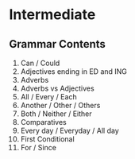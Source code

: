 # Intermediate

## Grammar Contents

1. Can / Could 
2. Adjectives ending in ED and ING
3. Adverbs
4. Adverbs vs Adjectives
5. All / Every / Each
6. Another / Other / Others
7. Both / Neither / Either
8. Comparatives
9. Every day / Everyday / All day
10. First Conditional
11. For / Since